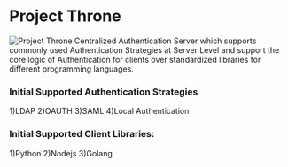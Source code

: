 # Project Throne
![Project Throne](https://s10.aconvert.com/convert/p3r68-cdx67/bcsl3-u4vuu.png)
Centralized Authentication Server which supports commonly used 
Authentication Strategies at Server Level and support the core logic of Authentication for clients over standardized libraries for different programming languages.

### Initial Supported Authentication Strategies

1)LDAP
2)OAUTH
3)SAML
4)Local Authentication

### Initial Supported Client Libraries:

1)Python
2)Nodejs
3)Golang
